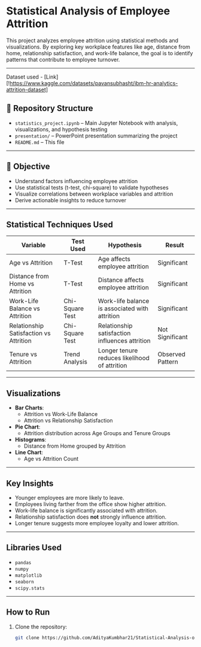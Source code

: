 # Statistical Analysis of Employee Attrition

This project analyzes employee attrition using statistical methods and visualizations. By exploring key workplace features like age, distance from home, relationship satisfaction, and work-life balance, the goal is to identify patterns that contribute to employee turnover.

---
Dataset used - [Link][!https://www.kaggle.com/datasets/pavansubhasht/ibm-hr-analytics-attrition-dataset]

## 📁 Repository Structure

- `statistics_project.ipynb` – Main Jupyter Notebook with analysis, visualizations, and hypothesis testing
- `presentation/` – PowerPoint presentation summarizing the project
- `README.md` – This file

---

## 🎯 Objective

- Understand factors influencing employee attrition
- Use statistical tests (t-test, chi-square) to validate hypotheses
- Visualize correlations between workplace variables and attrition
- Derive actionable insights to reduce turnover

---

## Statistical Techniques Used

| Variable                     | Test Used          | Hypothesis                                                | Result                  |
|-----------------------------|--------------------|------------------------------------------------------------|--------------------------|
| Age vs Attrition            | T-Test             | Age affects employee attrition                            | Significant            |
| Distance from Home vs Attrition | T-Test         | Distance affects employee attrition                       | Significant            |
| Work-Life Balance vs Attrition | Chi-Square Test | Work-life balance is associated with attrition            | Significant            |
| Relationship Satisfaction vs Attrition | Chi-Square Test | Relationship satisfaction influences attrition |  Not Significant        |
| Tenure vs Attrition         | Trend Analysis     | Longer tenure reduces likelihood of attrition             | Observed Pattern       |

---

## Visualizations

- **Bar Charts**:
  - Attrition vs Work-Life Balance
  - Attrition vs Relationship Satisfaction
- **Pie Chart**:
  - Attrition distribution across Age Groups and Tenure Groups
- **Histograms**:
  - Distance from Home grouped by Attrition
- **Line Chart**:
  - Age vs Attrition Count

---

## Key Insights

- Younger employees are more likely to leave.
- Employees living farther from the office show higher attrition.
- Work-life balance is significantly associated with attrition.
- Relationship satisfaction does **not** strongly influence attrition.
- Longer tenure suggests more employee loyalty and lower attrition.

---

## Libraries Used

- `pandas`
- `numpy`
- `matplotlib`
- `seaborn`
- `scipy.stats`

---

## How to Run

1. Clone the repository:
   ```bash
   git clone https://github.com/AdityaKumbhar21/Statistical-Analysis-of-Employee-Attrition.git
